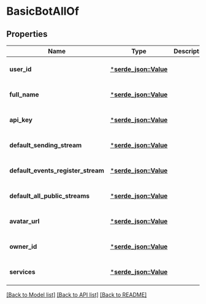 # BasicBotAllOf

## Properties
Name | Type | Description | Notes
------------ | ------------- | ------------- | -------------
**user_id** | [***serde_json::Value**](.md) |  | [optional] [default to None]
**full_name** | [***serde_json::Value**](.md) |  | [optional] [default to None]
**api_key** | [***serde_json::Value**](.md) |  | [optional] [default to None]
**default_sending_stream** | [***serde_json::Value**](.md) |  | [optional] [default to None]
**default_events_register_stream** | [***serde_json::Value**](.md) |  | [optional] [default to None]
**default_all_public_streams** | [***serde_json::Value**](.md) |  | [optional] [default to None]
**avatar_url** | [***serde_json::Value**](.md) |  | [optional] [default to None]
**owner_id** | [***serde_json::Value**](.md) |  | [optional] [default to None]
**services** | [***serde_json::Value**](.md) |  | [optional] [default to None]

[[Back to Model list]](../README.md#documentation-for-models) [[Back to API list]](../README.md#documentation-for-api-endpoints) [[Back to README]](../README.md)



